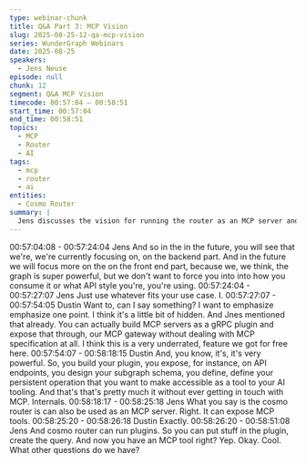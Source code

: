 ```yaml
---
type: webinar-chunk
title: Q&A Part 3: MCP Vision
slug: 2025-08-25-12-qa-mcp-vision
series: WunderGraph Webinars
date: 2025-08-25
speakers:
  - Jens Neuse
episode: null
chunk: 12
segment: Q&A MCP Vision
timecode: 00:57:04 – 00:58:51
start_time: 00:57:04
end_time: 00:58:51
topics:
  - MCP
  - Router
  - AI
tags:
  - mcp
  - router
  - ai
entities:
  - Cosmo Router
summary: |
  Jens discusses the vision for running the router as an MCP server and future AI-powered schema workflows.
---
```


00:57:04:08 - 00:57:24:04
Jens
And so in the in the future, you will see that we're, we're currently focusing on, on the backend
part. And in the future we will focus more on the on the front end part, because we, we think, the
graph is super powerful, but we don't want to force you into into how you consume it or what API
style you're, you're using.
00:57:24:04 - 00:57:27:07
Jens
Just use whatever fits your use case. I.
00:57:27:07 - 00:57:54:05
Dustin
Want to, can I say something? I want to emphasize emphasize one point. I think it's a little bit of
hidden. And Jnes mentioned that already. You can actually build MCP servers as a gRPC plugin
and expose that through, our MCP gateway without dealing with MCP specification at all. I think
this is a very underrated, feature we got for free here.
00:57:54:07 - 00:58:18:15
Dustin
And, you know, it's, it's very powerful. So, you build your plugin, you expose, for instance, on
API endpoints, you design your subgraph schema, you define, define your persistent operation
that you want to make accessible as a tool to your AI tooling. And that's that's pretty much it
without ever getting in touch with MCP. Internals.
00:58:18:17 - 00:58:25:18
Jens
What you say is the cosmo router is can also be used as an MCP server. Right. It can expose
MCP tools.
00:58:25:20 - 00:58:26:18
Dustin
Exactly.
00:58:26:20 - 00:58:51:08
Jens
And cosmo router can run plugins. So you can put stuff in the plugin, create the query. And now
you have an MCP tool right? Yep. Okay. Cool. What other questions do we have?